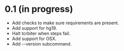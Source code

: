 # 0.1 (in progress)

- Add checks to make sure requirements are present.
- Add support for hg19.
- Halt tcrbiter when steps fail.
- Add support for OSX.
- Add --version subcommand.
